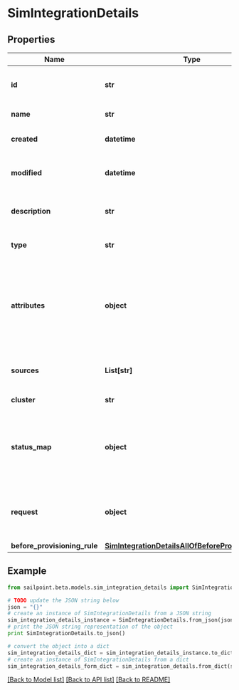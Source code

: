 # SimIntegrationDetails


## Properties

Name | Type | Description | Notes
------------ | ------------- | ------------- | -------------
**id** | **str** | System-generated unique ID of the Object | [optional] [readonly] 
**name** | **str** | Name of the Object | 
**created** | **datetime** | Creation date of the Object | [optional] [readonly] 
**modified** | **datetime** | Last modification date of the Object | [optional] [readonly] 
**description** | **str** | The description of the integration | [optional] 
**type** | **str** | The integration type | [optional] 
**attributes** | **object** | The attributes map containing the credentials used to configure the integration. | [optional] 
**sources** | **List[str]** | The list of sources (managed resources) | [optional] 
**cluster** | **str** | The cluster/proxy | [optional] 
**status_map** | **object** | Custom mapping between the integration result and the provisioning result | [optional] 
**request** | **object** | Request data to customize desc and body of the created ticket | [optional] 
**before_provisioning_rule** | [**SimIntegrationDetailsAllOfBeforeProvisioningRule**](SimIntegrationDetailsAllOfBeforeProvisioningRule.md) |  | [optional] 

## Example

```python
from sailpoint.beta.models.sim_integration_details import SimIntegrationDetails

# TODO update the JSON string below
json = "{}"
# create an instance of SimIntegrationDetails from a JSON string
sim_integration_details_instance = SimIntegrationDetails.from_json(json)
# print the JSON string representation of the object
print SimIntegrationDetails.to_json()

# convert the object into a dict
sim_integration_details_dict = sim_integration_details_instance.to_dict()
# create an instance of SimIntegrationDetails from a dict
sim_integration_details_form_dict = sim_integration_details.from_dict(sim_integration_details_dict)
```
[[Back to Model list]](../README.md#documentation-for-models) [[Back to API list]](../README.md#documentation-for-api-endpoints) [[Back to README]](../README.md)


